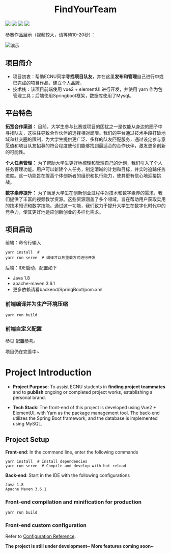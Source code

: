
#  <center> FindYourTeam




![](https://img.shields.io/badge/Mysql-blue) 
![](https://img.shields.io/badge/Springboot-orange) 
![](https://img.shields.io/badge/vue-yel) 
[![](https://img.shields.io/badge/elementui-2.15.13-red)](README.md)

参赛作品展示（视频较大，请等待10-20秒）：


![演示](./img/cut3.gif)

## 项目简介

- 项目初衷：帮助ECNU同学**寻找项目队友**，并在这里**发布和管理**自己进行中或已完成的项目作品，建立个人品牌。
- 技术栈：该项目前端使用 vue2 + elementUI 进行开发，并使用 yarn 作为包管理工具；后端使用Springboot框架，数据库使用了Mysql。

## 平台特色

**拓宽合作渠道：** 目前，大学生参与比赛或项目的困扰之一是仅能从身边的圈子中寻找队友，这往往导致合作伙伴的选择相对局限。我们的平台通过技术手段打破地域和社交圈的限制，为大学生提供更广泛、多样的队友匹配服务，通过设定参与意愿值和项目队友招募的符合程度使他们能够找到最适合的合作伙伴，激发更多创新的可能性。

**个人任务管理：** 为了帮助大学生更好地梳理和管理自己的计划，我们引入了个人任务管理功能。用户可以新建个人任务，制定清晰的计划和目标，并实时追踪任务进度。这一功能旨在提高个体创新者的组织和执行能力，使其更有信心地迎接挑战。

**数字素养提升：** 为了满足大学生在创新创业过程中对技术和数字素养的需求，我们提供了丰富的视频教学资源。这些资源涵盖了多个领域，旨在帮助用户获取实用的技术知识和数字技能。通过这一功能，我们致力于提升大学生在数字化时代中的竞争力，使其更好地适应创新创业的多样化需求。

## 项目启动

前端：命令行输入
```
yarn install  # 
yarn run serve  # 编译并以热重载方式进行开发
```

后端：IDE启动，配置如下

- Java 1.8
- apache-maven 3.6.1
- 更多依赖请看backend/SpringBoot/pom.xml



### 前端编译并为生产环境压缩

```
yarn run build
```

### 前端自定义配置
参见 [配置参考](https://cli.vuejs.org/config/)。


项目仍在完善中~




# Project Introduction

- **Project Purpose**: To assist ECNU students in **finding project teammates** and to **publish** ongoing or completed project works, establishing a personal brand.

- **Tech Stack**: The front-end of this project is developed using Vue2 + ElementUI, with Yarn as the package management tool. The back-end utilizes the Spring Boot framework, and the database is implemented using MySQL.

## Project Setup
**Front-end**: In the command line, enter the following commands
```
yarn install  # Install dependencies
yarn run serve  # Compile and develop with hot reload
```

**Back-end**: Start in the IDE with the following configurations
```
Java 1.8
Apache Maven 3.6.1
```

### Front-end compilation and minification for production

```
yarn run build
```

### Front-end custom configuration
Refer to [Configuration Reference](https://cli.vuejs.org/config/).

**The project is still under development~ More features coming soon~**

